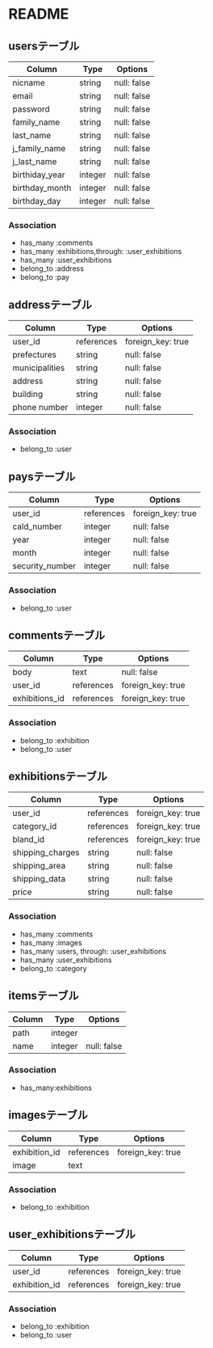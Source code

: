 # README

## usersテーブル

|Column|Type|Options|
|------|----|-------|
|nicname|string|null: false|
|email|string|null: false|
|password|string|null: false|
|family_name|string|null: false|
|last_name|string|null: false|
|j_family_name|string|null: false|
|j_last_name|string|null: false|
|birthiday_year|integer|null: false|
|birthday_month|integer|null: false|
|birthday_day|integer|null: false|

### Association
- has_many :comments
- has_many :exhibitions,through: :user_exhibitions
- has_many :user_exhibitions
- belong_to :address
- belong_to :pay


## addressテーブル

|Column|Type|Options|
|------|----|-------|
|user_id|references|foreign_key: true|
|prefectures|string|null: false|
|municipalities|string|null: false|
|address|string|null: false|
|building|string|null: false|
|phone number|integer|null: false|

### Association
- belong_to :user

## paysテーブル

|Column|Type|Options|
|------|----|-------|
|user_id|references|foreign_key: true|
|cald_number|integer|null: false|
|year|integer|null: false|
|month|integer|null: false|
|security_number|integer|null: false|

### Association
- belong_to :user


## commentsテーブル

|Column|Type|Options|
|------|----|-------|
|body|text|null: false|
|user_id|references|foreign_key: true|
|exhibitions_id|references|foreign_key: true|

### Association
- belong_to :exhibition
- belong_to :user

## exhibitionsテーブル

|Column|Type|Options|
|------|----|-------|
|user_id|references|foreign_key: true|
|category_id|references|foreign_key: true|
|bland_id|references|foreign_key: true|
|shipping_charges|string|null: false|
|shipping_area|string|null: false|
|shipping_data|string|null: false|
|price|string|null: false|

### Association
- has_many :comments
- has_many :images
- has_many :users, through: :user_exhibitions
- has_many :user_exhibitions
- belong_to :category

## itemsテーブル

|Column|Type|Options|
|------|----|-------|
|path|integer|
|name|integer|null: false|

### Association
- has_many:exhibitions

## imagesテーブル

|Column|Type|Options|
|------|----|-------|
|exhibition_id|references|foreign_key: true|
|image|text|

### Association
- belong_to :exhibition


## user_exhibitionsテーブル

|Column|Type|Options|
|------|----|-------|
|user_id|references|foreign_key: true|
|exhibition_id|references|foreign_key: true|

### Association
- belong_to :exhibition
- belong_to :user

